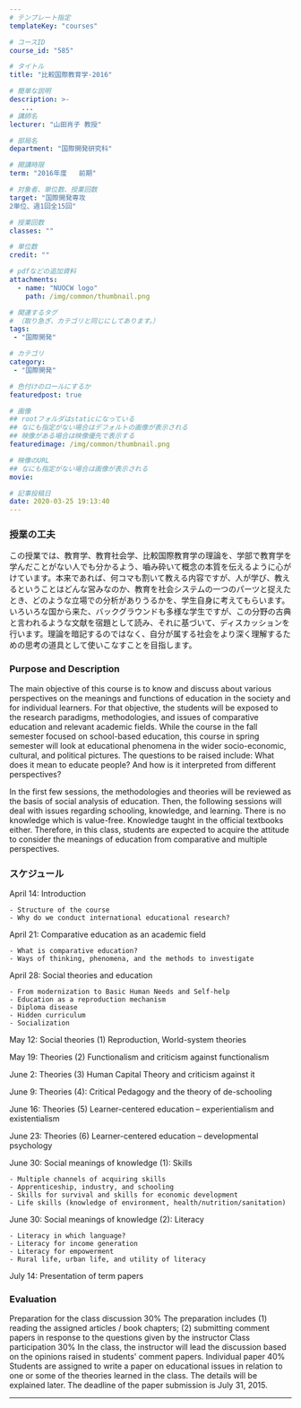 ```yaml
---
# テンプレート指定
templateKey: "courses"

# コースID
course_id: "585"

# タイトル
title: "比較国際教育学-2016"

# 簡単な説明
description: >-
   ...
# 講師名
lecturer: "山田肖子 教授"

# 部局名
department: "国際開発研究科"

# 開講時限
term: "2016年度	前期"

# 対象者、単位数、授業回数
target: "国際開発専攻
2単位、週1回全15回"

# 授業回数
classes: ""

# 単位数
credit: ""

# pdfなどの追加資料
attachments:
  - name: "NUOCW logo" 
    path: /img/common/thumbnail.png

# 関連するタグ
# （取り急ぎ、カテゴリと同じにしてあります。）
tags:
 - "国際開発"

# カテゴリ
category:
 - "国際開発"

# 色付けのロールにするか
featuredpost: true

# 画像
## rootフォルダはstaticになっている
## なにも指定がない場合はデフォルトの画像が表示される
## 映像がある場合は映像優先で表示する
featuredimage: /img/common/thumbnail.png

# 映像のURL
## なにも指定がない場合は画像が表示される
movie: 

# 記事投稿日
date: 2020-03-25 19:13:40
---
```





### 授業の工夫

この授業では、教育学、教育社会学、比較国際教育学の理論を、学部で教育学を学んだことがない人でも分かるよう、嚙み砕いて概念の本質を伝えるように心がけています。本来であれば、何コマも割いて教える内容ですが、人が学び、教えるということはどんな営みなのか、教育を社会システムの一つのパーツと捉えたとき、どのような立場での分析がありうるかを、学生自身に考えてもらいます。いろいろな国から来た、バックグラウンドも多様な学生ですが、この分野の古典と言われるような文献を宿題として読み、それに基づいて、ディスカッションを行います。理論を暗記するのではなく、自分が属する社会をより深く理解するための思考の道具として使いこなすことを目指します。







### Purpose and Description

The main objective of this course is to know and discuss about various perspectives on the meanings and functions of education in the society and for individual learners. For that objective, the students will be exposed to the research paradigms, methodologies, and issues of comparative education and relevant academic fields. While the course in the fall semester focused on school-based education, this course in spring semester will look at educational phenomena in the wider socio-economic, cultural, and political pictures. The questions to be raised include: What does it mean to educate people? And how is it interpreted from different perspectives?

In the first few sessions, the methodologies and theories will be reviewed as the basis of social analysis of education. Then, the following sessions will deal with issues regarding schooling, knowledge, and learning. There is no knowledge which is value-free. Knowledge taught in the official textbooks either. Therefore, in this class, students are expected to acquire the attitude to consider the meanings of education from comparative and multiple perspectives.


### スケジュール

April 14: Introduction

	- Structure of the course
	- Why do we conduct international educational research?
	
April 21: Comparative education as an academic field

	- What is comparative education?
	- Ways of thinking, phenomena, and the methods to investigate

April 28: Social theories and education

	- From modernization to Basic Human Needs and Self-help
	- Education as a reproduction mechanism
	- Diploma disease
	- Hidden curriculum
	- Socialization

May 12: Social theories (1) Reproduction, World-system theories

May 19: Theories (2) Functionalism and criticism against functionalism

June 2: Theories (3) Human Capital Theory and criticism against it

June 9: Theories (4): Critical Pedagogy and the theory of de-schooling

June 16: Theories (5) Learner-centered education – experientialism and existentialism

June 23: Theories (6) Learner-centered education – developmental psychology

June 30: Social meanings of knowledge (1): Skills

	- Multiple channels of acquiring skills
	- Apprenticeship, industry, and schooling
	- Skills for survival and skills for economic development
	- Life skills (knowledge of environment, health/nutrition/sanitation)

June 30: Social meanings of knowledge (2): Literacy

	- Literacy in which language?
	- Literacy for income generation
	- Literacy for empowerment
	- Rural life, urban life, and utility of literacy

July 14: Presentation of term papers









### Evaluation

Preparation for the class discussion 30%
The preparation includes (1) reading the assigned articles / book chapters; (2) submitting comment papers in response to the questions given by the instructor
Class participation 30%
In the class, the instructor will lead the discussion based on the opinions raised in students' comment papers.
Individual paper	40%
Students are assigned to write a paper on educational issues in relation to one or some of the theories learned in the class. The details will be explained later. The deadline of the paper submission is July 31, 2015.





-----